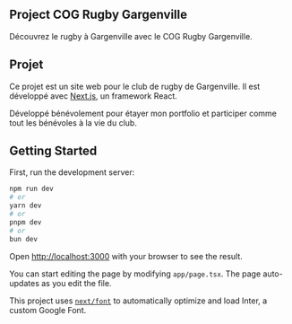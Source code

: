 ## Project COG Rugby Gargenville

Découvrez le rugby à Gargenville avec le COG Rugby Gargenville.

## Projet

Ce projet est un site web pour le club de rugby de Gargenville. Il est développé avec [Next.js](https://nextjs.org/), un framework React.

Développé bénévolement pour étayer mon portfolio et participer comme tout les bénévoles à la vie du club.

## Getting Started

First, run the development server:

```bash
npm run dev
# or
yarn dev
# or
pnpm dev
# or
bun dev
```

Open [http://localhost:3000](http://localhost:3000) with your browser to see the result.

You can start editing the page by modifying `app/page.tsx`. The page auto-updates as you edit the file.

This project uses [`next/font`](https://nextjs.org/docs/basic-features/font-optimization) to automatically optimize and load Inter, a custom Google Font.

